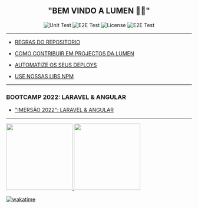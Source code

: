 <h2 align="center">
   "BEM VINDO A LUMEN  👋🎯"
</h2>

<p align="center">
  <img alt="Unit Test" src="https://img.shields.io/static/v1?label=Languages&message=10&color=d92e2e&labelColor=4f4f4f">
  <img alt="E2E Test" src="https://img.shields.io/static/v1?label=LUMEN%20TC&message=V1&color=informational&labelColor=000000">
  <img alt="License" src="https://img.shields.io/badge/license-MIT-brightgreen">
   <img alt="E2E Test" src="https://img.shields.io/static/v1?label=NOVADEV%20GROUP&message=V1&color=8257E5&labelColor=000001">
</p>
 
 ---

- [REGRAS DO REPOSITORIO](https://github.com/Lumen-st/.github/blob/main/profile/D-RULES_REPO.md)

- [COMO CONTRIBUIR EM PROJECTOS DA LUMEN](https://github.com/Lumen-st/.github/blob/main/profile/A-github.md)

- [AUTOMATIZE OS SEUS DEPLOYS ](https://github.com/Lumen-st/.github/blob/main/profile/C-githubactions.md)

- [USE NOSSAS LIBS NPM ](https://github.com/Lumen-st/.github/blob/main/profile/B-library.md)

---
### BOOTCAMP 2022: LARAVEL & ANGULAR

- ["IMERSÃO 2022": LARAVEL & ANGULAR](https://github.com/Lumen-st/.github/blob/main/profile/BootCamp2022.md)

--- 


  <div>
  <a href="https://github.com/adilsonfuta">
  <img height="180em" src="https://github-readme-stats.vercel.app/api?username=adilsonfuta&show_icons=true&theme=dracula&include_all_commits=true&count_private=true"/>
  <img height="180em" src="https://github-readme-stats.vercel.app/api/top-langs/?username=adilsonfuta&layout=compact&langs_count=16&theme=dracula"/>
</div>








  [![wakatime](https://wakatime.com/badge/user/4401a60f-971f-4471-8224-4a7c69a48959/project/d7b236b2-a81c-451e-ac46-59dac6768f9c.svg)](https://wakatime.com/badge/user/4401a60f-971f-4471-8224-4a7c69a48959/project/d7b236b2-a81c-451e-ac46-59dac6768f9c)

